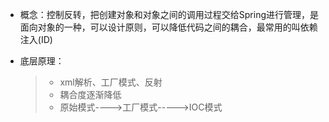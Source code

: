 - 概念：控制反转，把创建对象和对象之间的调用过程交给Spring进行管理，是面向对象的一种，可以设计原则，可以降低代码之间的耦合，最常用的叫依赖注入(ID)

- 底层原理：
     >- xml解析、工厂模式、反射<br /> 
     >- 耦合度逐渐降低<br />
     >- 原始模式---->工厂模式----->IOC模式